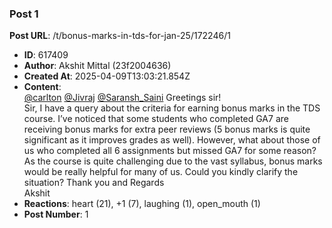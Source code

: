 ### Post 1
**Post URL**: /t/bonus-marks-in-tds-for-jan-25/172246/1
- **ID**: 617409
- **Author**: Akshit Mittal (23f2004636)
- **Created At**: 2025-04-09T13:03:21.854Z
- **Content**:  
  <a class="mention" href="/u/carlton">@carlton</a> <a class="mention" href="/u/jivraj">@Jivraj</a> <a class="mention" href="/u/saransh_saini">@Saransh_Saini</a> Greetings sir!<br>
Sir, I have a query about the criteria for earning bonus marks in the TDS course. I’ve noticed that some students who completed GA7 are receiving bonus marks for extra peer reviews (5 bonus marks is quite significant as it improves grades as well). However, what about those of us who completed all 6 assignments but missed GA7 for some reason?<br>
As the course is quite challenging due to the vast syllabus, bonus marks would be really helpful for many of us. Could you kindly clarify the situation?
Thank you and Regards<br>
Akshit
- **Reactions**: heart (21), +1 (7), laughing (1), open_mouth (1)
- **Post Number**: 1

